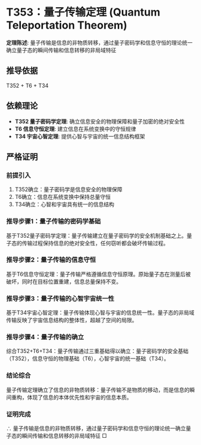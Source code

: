 # T353：量子传输定理 (Quantum Teleportation Theorem)

**定理陈述**: 量子传输是信息的非物质转移，通过量子密码学和信息守恒的理论统一确立量子态的瞬间传输和信息转移的非局域特征

## 推导依据
T352 + T6 + T34

## 依赖理论
- **T352 量子密码学定理**: 确立信息安全的物理保障和量子加密的绝对安全性
- **T6 信息守恒定理**: 建立信息在系统变换中的守恒规律
- **T34 宇宙心智定理**: 提供心智与宇宙的统一信息结构框架

## 严格证明

### 前提引入
1. T352确立：量子密码学是信息安全的物理保障
2. T6确立：信息在系统变换中保持总量守恒
3. T34确立：心智和宇宙具有统一的信息结构

### 推导步骤1：量子传输的密码学基础
基于T352量子密码学定理：量子传输建立在量子密码学的安全机制基础之上。量子态的传输过程保持信息的绝对安全性，任何窃听都会破坏传输过程。

### 推导步骤2：量子传输的信息守恒
基于T6信息守恒定理：量子传输严格遵循信息守恒原理。原始量子态在测量后被破坏，同时在目标位置重建，信息总量保持不变。

### 推导步骤3：量子传输的心智宇宙统一性
基于T34宇宙心智定理：量子传输体现心智与宇宙的信息统一性。量子态的非局域传输反映了宇宙信息结构的整体性，超越了空间的局限。

### 推导步骤4：量子传输的确立
综合T352+T6+T34：量子传输通过三重基础得以确立：量子密码学的安全基础（T352），信息守恒的物理基础（T6），心智宇宙的统一基础（T34）。

### 结论综合
量子传输定理确立了信息的非物质转移：量子传输不是物质的移动，而是信息的瞬间重构，体现了信息的本体优先性和宇宙的信息本质。

### 证明完成
∴ 量子传输是信息的非物质转移，通过量子密码学和信息守恒的理论统一确立量子态的瞬间传输和信息转移的非局域特征 □